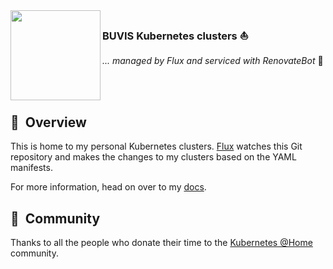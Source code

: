 <img src="https://camo.githubusercontent.com/5b298bf6b0596795602bd771c5bddbb963e83e0f/68747470733a2f2f692e696d6775722e636f6d2f7031527a586a512e706e67" align="left" width="144px" height="144px"/>

### BUVIS Kubernetes clusters :sailboat:
_... managed by Flux and serviced with RenovateBot_ :robot:

<br/>
<br/>

## :book:&nbsp; Overview

This is home to my personal Kubernetes clusters. [Flux](https://github.com/fluxcd/flux2) watches this Git repository and makes the changes to my clusters based on the YAML manifests.

For more information, head on over to my [docs](https://docs.buvis.net).

## :handshake:&nbsp; Community

Thanks to all the people who donate their time to the [Kubernetes @Home](https://github.com/k8s-at-home/) community.

